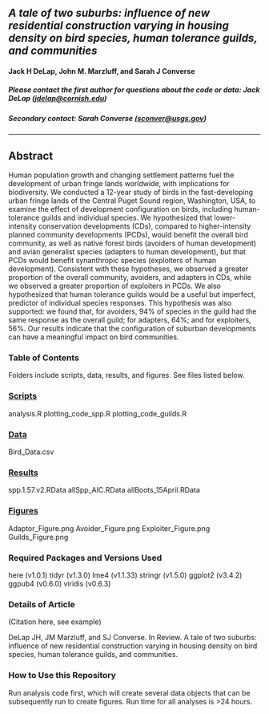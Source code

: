 ## *A tale of two suburbs: influence of new residential construction varying in housing density on bird species, human tolerance guilds, and communities*

#### Jack H DeLap, John M. Marzluff, and Sarah J Converse 

##### Please contact the first author for questions about the code or data: Jack DeLap (jdelap@cornish.edu)
##### Secondary contact: Sarah Converse (sconver@usgs.gov)

_______________________________________________________________________________________

## Abstract

Human population growth and changing settlement patterns fuel the development of urban fringe lands worldwide, with implications for biodiversity. We conducted a 12-year study of birds in the fast-developing urban fringe lands of the Central Puget Sound region, Washington, USA, to examine the effect of development configuration on birds, including human-tolerance guilds and individual species. We hypothesized that lower-intensity conservation developments (CDs), compared to higher-intensity planned community developments (PCDs), would benefit the overall bird community, as well as native forest birds (avoiders of human development) and avian generalist species (adapters to human development), but that PCDs would benefit synanthropic species (exploiters of human development). Consistent with these hypotheses, we observed a greater proportion of the overall community, avoiders, and adapters in CDs, while we observed a greater proportion of exploiters in PCDs. We also hypothesized that human tolerance guilds would be a useful but imperfect, predictor of individual species responses. This hypothesis was also supported: we found that, for avoiders, 94% of species in the guild had the same response as the overall guild; for adapters, 64%; and for exploiters, 56%. Our results indicate that the configuration of suburban developments can have a meaningful impact on bird communities.

### Table of Contents 

Folders include scripts, data, results, and figures. See files listed below. 

### [Scripts](./scripts)

analysis.R
plotting_code_spp.R
plotting_code_guilds.R
 
### [Data](./data) 

Bird_Data.csv

### [Results](./results)

spp.1.57.v2.RData
allSpp_AIC.RData
allBoots_15April.RData


### [Figures](./figures)

Adaptor_Figure.png
Avoider_Figure.png
Exploiter_Figure.png
Guilds_Figure.png

### Required Packages and Versions Used 

here (v1.0.1)
tidyr (v1.3.0)
lme4 (v1.1.33)
stringr (v1.5.0)
ggplot2 (v3.4.2)
ggpub4 (v0.6.0)
viridis (v0.6.3)


### Details of Article 

(Citation here, see example) 

DeLap JH, JM Marzluff, and SJ Converse. In Review. A tale of two suburbs: influence of new residential construction varying in housing density on bird species, human tolerance guilds, and communities. 

### How to Use this Repository 

Run analysis code first, which will create several data objects that can be subsequently run to create figures. Run time for all analyses is >24 hours. 